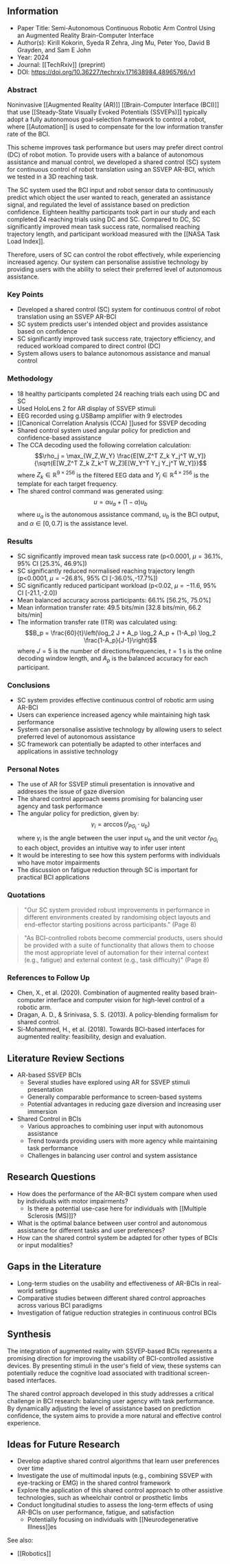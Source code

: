 ## Information

- Paper Title: Semi-Autonomous Continuous Robotic Arm Control Using an Augmented Reality Brain-Computer Interface
- Author(s): Kirill Kokorin, Syeda R Zehra, Jing Mu, Peter Yoo, David B Grayden, and Sam E John
- Year: 2024
- Journal: [[TechRxiv]] (preprint)
- DOI: https://doi.org/10.36227/techrxiv.171638984.48965766/v1

### Abstract

Noninvasive [[Augmented Reality (AR)]] [[Brain-Computer Interface (BCI)]] that use [[Steady-State Visually Evoked Potentials (SSVEPs)]] typically adopt a fully autonomous goal-selection framework to control a robot, where [[Automation]] is used to compensate for the low information transfer rate of the BCI. 

This scheme improves task performance but users may prefer direct control (DC) of robot motion. To provide users with a balance of autonomous assistance and manual control, we developed a shared control (SC) system for continuous control of robot translation using an SSVEP AR-BCI, which we tested in a 3D reaching task. 

The SC system used the BCI input and robot sensor data to continuously predict which object the user wanted to reach, generated an assistance signal, and regulated the level of assistance based on prediction confidence. Eighteen healthy participants took part in our study and each completed 24 reaching trials using DC and SC. Compared to DC, SC significantly improved mean task success rate, normalised reaching trajectory length, and participant workload measured with the [[NASA Task Load Index]]. 

Therefore, users of SC can control the robot effectively, while experiencing increased agency. Our system can personalise assistive technology by providing users with the ability to select their preferred level of autonomous assistance.

### Key Points

- Developed a shared control (SC) system for continuous control of robot translation using an SSVEP AR-BCI
- SC system predicts user's intended object and provides assistance based on confidence
- SC significantly improved task success rate, trajectory efficiency, and reduced workload compared to direct control (DC)
- System allows users to balance autonomous assistance and manual control

### Methodology

- 18 healthy participants completed 24 reaching trials each using DC and SC
- Used HoloLens 2 for AR display of SSVEP stimuli
- EEG recorded using g.USBamp amplifier with 9 electrodes
- [[Canonical Correlation Analysis (CCA) ]]used for SSVEP decoding
- Shared control system used angular policy for prediction and confidence-based assistance
- The CCA decoding used the following correlation calculation: $$\rho_j = \max_{W_Z,W_Y} \frac{E[W_Z^T Z_k Y_j^T W_Y]}{\sqrt{E[W_Z^T Z_k Z_k^T W_Z]E[W_Y^T Y_j Y_j^T W_Y]}}$$ where $Z_k \in \mathbb{R}^{9\times256}$ is the filtered EEG data and $Y_j \in \mathbb{R}^{4\times256}$ is the template for each target frequency.
- The shared control command was generated using: $$u = \alpha u_a + (1 - \alpha)u_b$$ where $u_a$ is the autonomous assistance command, $u_b$ is the BCI output, and $\alpha \in [0, 0.7]$ is the assistance level.

### Results

- SC significantly improved mean task success rate (p<0.0001, $\mu=36.1\%$, 95% CI [25.3%, 46.9%])
- SC significantly reduced normalised reaching trajectory length (p<0.0001, $\mu=-26.8\%$, 95% CI [-36.0%,-17.7%])
- SC significantly reduced participant workload (p<0.02, $\mu=-11.6$, 95% CI [-21.1,-2.0])
- Mean balanced accuracy across participants: 66.1% [56.2%, 75.0%]
- Mean information transfer rate: 49.5 bits/min [32.8 bits/min, 66.2 bits/min]
- The information transfer rate (ITR) was calculated using: $$B_p = \frac{60}{t}\left(\log_2 J + A_p \log_2 A_p + (1-A_p) \log_2 \frac{1-A_p}{J-1}\right)$$ where $J=5$ is the number of directions/frequencies, $t=1$ s is the online decoding window length, and $A_p$ is the balanced accuracy for each participant.

### Conclusions

- SC system provides effective continuous control of robotic arm using AR-BCI
- Users can experience increased agency while maintaining high task performance
- System can personalise assistive technology by allowing users to select preferred level of autonomous assistance
- SC framework can potentially be adapted to other interfaces and applications in assistive technology

### Personal Notes

- The use of AR for SSVEP stimuli presentation is innovative and addresses the issue of gaze diversion
- The shared control approach seems promising for balancing user agency and task performance
- The angular policy for prediction, given by: $$\gamma_i = \arccos (\hat{r}_{PG_i} \cdot u_b)$$ where $\gamma_i$ is the angle between the user input $u_b$ and the unit vector $\hat{r}_{PG_i}$ to each object, provides an intuitive way to infer user intent
- It would be interesting to see how this system performs with individuals who have motor impairments
- The discussion on fatigue reduction through SC is important for practical BCI applications

### Quotations

> "Our SC system provided robust improvements in performance in different environments created by randomising object layouts and end-effector starting positions across participants." (Page 8)

> "As BCI-controlled robots become commercial products, users should be provided with a suite of functionality that allows them to choose the most appropriate level of automation for their internal context (e.g., fatigue) and external context (e.g., task difficulty)" (Page 8)

### References to Follow Up

- Chen, X., et al. (2020). Combination of augmented reality based brain-computer interface and computer vision for high-level control of a robotic arm.
- Dragan, A. D., & Srinivasa, S. S. (2013). A policy-blending formalism for shared control.
- Si-Mohammed, H., et al. (2018). Towards BCI-based interfaces for augmented reality: feasibility, design and evaluation.

## Literature Review Sections

- AR-based SSVEP BCIs
    - Several studies have explored using AR for SSVEP stimuli presentation
    - Generally comparable performance to screen-based systems
    - Potential advantages in reducing gaze diversion and increasing user immersion
- Shared Control in BCIs
    - Various approaches to combining user input with autonomous assistance
    - Trend towards providing users with more agency while maintaining task performance
    - Challenges in balancing user control and system assistance

## Research Questions

- How does the performance of the AR-BCI system compare when used by individuals with motor impairments?
	- Is there a potential use-case here for individuals with [[Multiple Sclerosis (MS)]]?
- What is the optimal balance between user control and autonomous assistance for different tasks and user preferences?
- How can the shared control system be adapted for other types of BCIs or input modalities?

## Gaps in the Literature

- Long-term studies on the usability and effectiveness of AR-BCIs in real-world settings
- Comparative studies between different shared control approaches across various BCI paradigms
- Investigation of fatigue reduction strategies in continuous control BCIs

## Synthesis

The integration of augmented reality with SSVEP-based BCIs represents a promising direction for improving the usability of BCI-controlled assistive devices. By presenting stimuli in the user's field of view, these systems can potentially reduce the cognitive load associated with traditional screen-based interfaces. 

The shared control approach developed in this study addresses a critical challenge in BCI research: balancing user agency with task performance. By dynamically adjusting the level of assistance based on prediction confidence, the system aims to provide a more natural and effective control experience.

## Ideas for Future Research

- Develop adaptive shared control algorithms that learn user preferences over time
- Investigate the use of multimodal inputs (e.g., combining SSVEP with eye-tracking or EMG) in the shared control framework
- Explore the application of this shared control approach to other assistive technologies, such as wheelchair control or prosthetic limbs
- Conduct longitudinal studies to assess the long-term effects of using AR-BCIs on user performance, fatigue, and satisfaction
	- Potentially focusing on individuals with [[Neurodegenerative Illness]]es


See also:
- [[Robotics]]